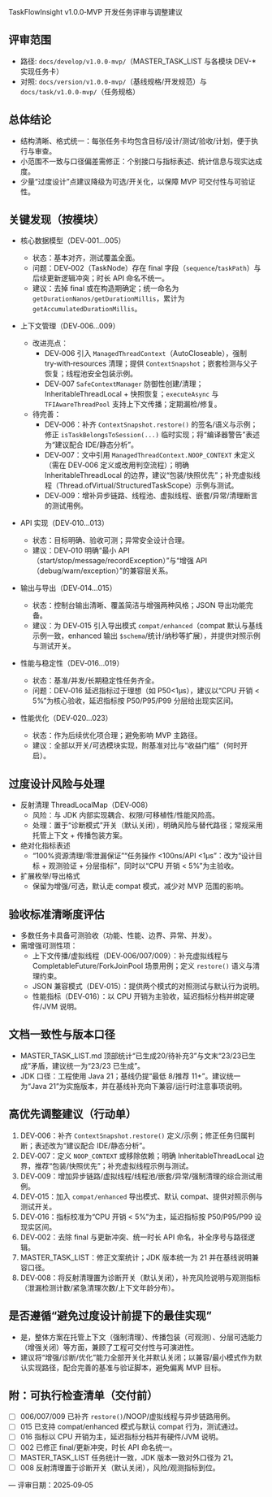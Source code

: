  TaskFlowInsight v1.0.0‑MVP 开发任务评审与调整建议

## 评审范围
- 路径: `docs/develop/v1.0.0-mvp/`（MASTER_TASK_LIST 与各模块 DEV-* 实现任务卡）
- 对照: `docs/version/v1.0.0-mvp/`（基线规格/开发规范）与 `docs/task/v1.0.0-mvp/`（任务规格）

## 总体结论
- 结构清晰、格式统一：每张任务卡均包含目标/设计/测试/验收/计划，便于执行与审查。
- 小范围不一致与口径偏差需修正：个别接口与指标表述、统计信息与现实达成度。
- 少量“过度设计”点建议降级为可选/开关化，以保障 MVP 可交付性与可验证性。

## 关键发现（按模块）
- 核心数据模型（DEV‑001…005）
  - 状态：基本对齐，测试覆盖全面。
  - 问题：DEV‑002（TaskNode）存在 final 字段（`sequence`/`taskPath`）与后续更新逻辑冲突；时长 API 命名不统一。
  - 建议：去掉 final 或在构造期确定；统一命名为 `getDurationNanos/getDurationMillis`，累计为 `getAccumulatedDurationMillis`。

- 上下文管理（DEV‑006…009）
  - 改进亮点：
    - DEV‑006 引入 `ManagedThreadContext`（AutoCloseable），强制 try‑with‑resources 清理；提供 `ContextSnapshot`；嵌套检测与父子恢复；线程池安全包装示例。
    - DEV‑007 `SafeContextManager` 防御性创建/清理；InheritableThreadLocal + 快照恢复；`executeAsync` 与 `TFIAwareThreadPool` 支持上下文传播；定期漏检/修复。
  - 待完善：
    - DEV‑006：补齐 `ContextSnapshot.restore()` 的签名/语义与示例；修正 `isTaskBelongsToSession(...)` 临时实现；将“编译器警告”表述为“建议配合 IDE/静态分析”。
    - DEV‑007：文中引用 `ManagedThreadContext.NOOP_CONTEXT` 未定义（需在 DEV‑006 定义或改用判空流程）；明确 InheritableThreadLocal 的边界，建议“包装/快照优先”；补充虚拟线程（Thread.ofVirtual/StructuredTaskScope）示例与测试。
    - DEV‑009：增补异步链路、线程池、虚拟线程、嵌套/异常/清理断言的测试用例。

- API 实现（DEV‑010…013）
  - 状态：目标明确、验收可测；异常安全设计合理。
  - 建议：DEV‑010 明确“最小 API（start/stop/message/recordException）”与“增强 API（debug/warn/exception）”的兼容层关系。

- 输出与导出（DEV‑014…015）
  - 状态：控制台输出清晰、覆盖简洁与增强两种风格；JSON 导出功能完备。
  - 建议：为 DEV‑015 引入导出模式 `compat/enhanced`（compat 默认与基线示例一致，enhanced 输出 `$schema`/统计/纳秒等扩展），并提供对照示例与测试开关。

- 性能与稳定性（DEV‑016…019）
  - 状态：基准/并发/长期稳定性任务齐全。
  - 问题：DEV‑016 延迟指标过于理想（如 P50<1μs），建议以“CPU 开销 < 5%”为核心验收，延迟指标按 P50/P95/P99 分层给出现实区间。

- 性能优化（DEV‑020…023）
  - 状态：作为后续优化项合理；避免影响 MVP 主路径。
  - 建议：全部以开关/可选模块实现，附基准对比与“收益门槛”（何时开启）。

## 过度设计风险与处理
- 反射清理 ThreadLocalMap（DEV‑008）
  - 风险：与 JDK 内部实现耦合、权限/可移植性/性能风险高。
  - 处理：置于“诊断模式”开关（默认关闭），明确风险与替代路径；常规采用托管上下文 + 传播包装方案。
- 绝对化指标表述
  - “100%资源清理/零泄漏保证”“任务操作 <100ns/API <1μs”：改为“设计目标 + 观测验证 + 分层指标”，同时以“CPU 开销 < 5%”为主验收。
- 扩展枚举/导出格式
  - 保留为增强/可选，默认走 compat 模式，减少对 MVP 范围的影响。

## 验收标准清晰度评估
- 多数任务卡具备可测验收（功能、性能、边界、异常、并发）。
- 需增强可测性项：
  - 上下文传播/虚拟线程（DEV‑006/007/009）：补充虚拟线程与 CompletableFuture/ForkJoinPool 场景用例；定义 `restore()` 语义与清理约束。
  - JSON 兼容模式（DEV‑015）：提供两个模式的对照测试与默认行为说明。
  - 性能指标（DEV‑016）：以 CPU 开销为主验收，延迟指标分档并绑定硬件/JVM 说明。

## 文档一致性与版本口径
- MASTER_TASK_LIST.md 顶部统计“已生成20/待补充3”与文末“23/23已生成”矛盾，建议统一为“23/23 已生成”。
- JDK 口径：工程使用 Java 21；基线仍提“最低 8/推荐 11+”。建议统一为“Java 21”为实施版本，并在基线补充向下兼容/运行时注意事项说明。

## 高优先调整建议（行动单）
1) DEV‑006：补齐 `ContextSnapshot.restore()` 定义/示例；修正任务归属判断；表述改为“建议配合 IDE/静态分析”。
2) DEV‑007：定义 `NOOP_CONTEXT` 或移除依赖；明确 InheritableThreadLocal 边界，推荐“包装/快照优先”；补充虚拟线程示例与测试。
3) DEV‑009：增加异步链路/虚拟线程/线程池/嵌套/异常/强制清理的综合测试用例。
4) DEV‑015：加入 `compat/enhanced` 导出模式、默认 compat、提供对照示例与测试开关。
5) DEV‑016：指标校准为“CPU 开销 < 5%”为主，延迟指标按 P50/P95/P99 设现实区间。
6) DEV‑002：去除 final 与更新冲突、统一时长 API 命名，补全序号与路径逻辑。
7) MASTER_TASK_LIST：修正文案统计；JDK 版本统一为 21 并在基线说明兼容口径。
8) DEV‑008：将反射清理置为诊断开关（默认关闭），补充风险说明与观测指标（泄漏检测计数/紧急清理次数/上下文年龄分布）。

## 是否遵循“避免过度设计前提下的最佳实现”
- 是，整体方案在托管上下文（强制清理）、传播包装（可观测）、分层可选能力（增强关闭）等方面，兼顾了工程可交付性与可演进性。
- 建议将“增强/诊断/优化”能力全部开关化并默认关闭；以兼容/最小模式作为默认实现路径，配合完善的基准与验证脚本，避免偏离 MVP 目标。

## 附：可执行检查清单（交付前）
- [ ] 006/007/009 已补齐 `restore()`/NOOP/虚拟线程与异步链路用例。
- [ ] 015 已支持 compat/enhanced 模式与默认 compat 行为，测试通过。
- [ ] 016 指标以 CPU 开销为主，延迟指标分档并有硬件/JVM 说明。
- [ ] 002 已修正 final/更新冲突，时长 API 命名统一。
- [ ] MASTER_TASK_LIST 任务统计一致，JDK 版本一致对外口径为 21。
- [ ] 008 反射清理置于诊断开关（默认关闭），风险/观测指标到位。

— 评审日期：2025‑09‑05
